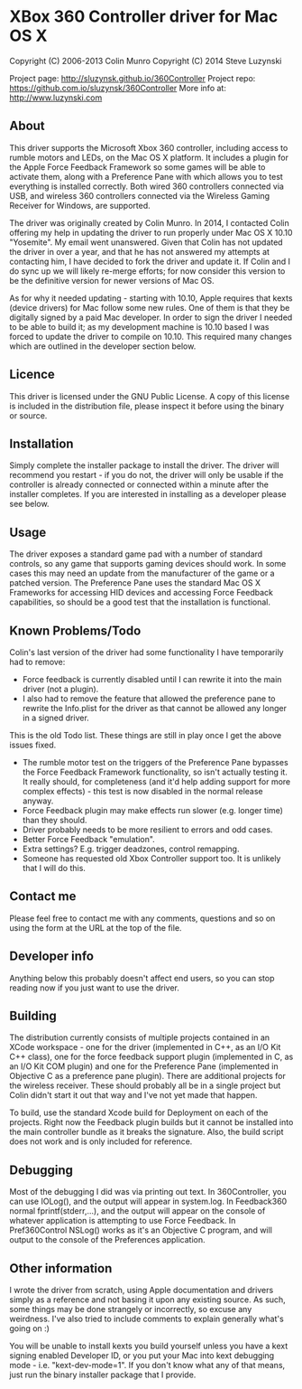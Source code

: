 # XBox 360 Controller driver for Mac OS X
Copyright (C) 2006-2013 Colin Munro
Copyright (C) 2014 Steve Luzynski

Project page: http://sluzynsk.github.io/360Controller
Project repo: https://github.com.io/sluzynsk/360Controller
More info at: http://www.luzynski.com

## About
This driver supports the Microsoft Xbox 360 controller, including access to rumble motors and LEDs,
on the Mac OS X platform. It includes a plugin for the Apple Force Feedback Framework so some games
will be able to activate them, along with a Preference Pane with which allows you to test everything
is installed correctly. Both wired 360 controllers connected via USB, and wireless 360 controllers
connected via the Wireless Gaming Receiver for Windows, are supported.

The driver was originally created by Colin Munro. In 2014, I contacted Colin offering my help in updating the
driver to run properly under Mac OS X 10.10 "Yosemite". My email went unanswered. Given that Colin has
not updated the driver in over a year, and that he has not answered my attempts at contacting him, I have
decided to fork the driver and update it. If Colin and I do sync up we will likely re-merge efforts;
for now consider this version to be the definitive version for newer versions of Mac OS.

As for why it needed updating - starting with 10.10, Apple requires that kexts (device drivers) for Mac
follow some new rules. One of them is that they be digitally signed by a paid Mac developer. In order
to sign the driver I needed to be able to build it; as my development machine is 10.10 based I was forced
to update the driver to compile on 10.10. This required many changes which are outlined in the developer section below.

## Licence
This driver is licensed under the GNU Public License. A copy of this license is included in the
distribution file, please inspect it before using the binary or source.

## Installation
Simply complete the installer package to install the driver. The driver will recommend you restart -
if you do not, the driver will only be usable if the controller is already connected or connected
within a minute after the installer completes. If you are interested in installing as a developer please see below.

## Usage
The driver exposes a standard game pad with a number of standard controls, so any game that supports
gaming devices should work. In some cases this may need an update from the manufacturer of the game or
a patched version. The Preference Pane uses the standard Mac OS X Frameworks for accessing HID devices
and accessing Force Feedback capabilities, so should be a good test that the installation is functional.

## Known Problems/Todo
Colin's last version of the driver had some functionality I have temporarily had to remove:
* Force feedback is currently disabled until I can rewrite it into the main driver (not a plugin).
* I also had to remove the feature that allowed the preference pane to rewrite the Info.plist for the driver as that cannot be allowed any longer in a signed driver.

This is the old Todo list. These things are still in play once I get the above issues fixed.
* The rumble motor test on the triggers of the Preference Pane bypasses the Force Feedback Framework functionality, so isn't actually testing it. It really should, for completeness (and it'd help adding support for more complex effects) - this test is now disabled in the normal release anyway.
* Force Feedback plugin may make effects run slower (e.g. longer time) than they should.
* Driver probably needs to be more resilient to errors and odd cases.
* Better Force Feedback "emulation".
* Extra settings? E.g. trigger deadzones, control remapping.
* Someone has requested old Xbox Controller support too. It is unlikely that I will do this.


## Contact me
Please feel free to contact me with any comments, questions and so on using the form at the URL at the
top of the file.

## Developer info
Anything below this probably doesn't affect end users, so you can stop reading now if you just want to use the driver.

## Building
The distribution currently consists of multiple projects contained in an XCode workspace - one for the driver
(implemented in C++, as an I/O Kit C++ class), one for the force feedback support plugin (implemented in
C, as an I/O Kit COM plugin) and one for the Preference Pane (implemented in Objective C as a preference pane plugin).
There are additional projects for the wireless receiver. These should probably all be in a single project
but Colin didn't start it out that way and I've not yet made that happen.

To build, use the standard Xcode build for Deployment on each of the projects. Right now the Feedback plugin builds
but it cannot be installed into the main controller bundle as it breaks the signature. Also, the build script
does not work and is only included for reference.

## Debugging
Most of the debugging I did was via printing out text. In 360Controller, you can use IOLog(), and the
output will appear in system.log. In Feedback360 normal fprintf(stderr,...), and the output will appear
on the console of whatever application is attempting to use Force Feedback. In Pref360Control NSLog() works
as it's an Objective C program, and will output to the console of the Preferences application.

## Other information
I wrote the driver from scratch, using Apple documentation and drivers simply as a reference and not
basing it upon any existing source. As such, some things may be done strangely or incorrectly, so excuse any
weirdness. I've also tried to include comments to explain generally what's going on :)

You will be unable to install kexts you build yourself unless you have a kext signing enabled Developer ID,
or you put your Mac into kext debugging mode - i.e. "kext-dev-mode=1". If you don't know what any of that means,
just run the binary installer package that I provide.
